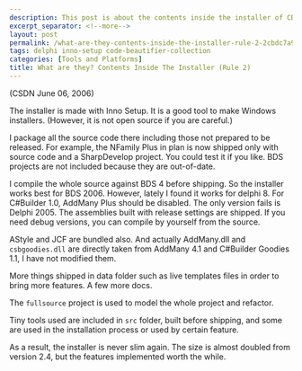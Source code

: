 ```yaml
---
description: This post is about the contents inside the installer of CBC 2.0.
excerpt_separator: <!--more-->
layout: post
permalink: /what-are-they-contents-inside-the-installer-rule-2-2cbdc7a9159f
tags: delphi inno-setup code-beautifier-collection
categories: [Tools and Platforms]
title: What are they? Contents Inside The Installer (Rule 2)
---
```

(CSDN June 06, 2006)

The installer is made with Inno Setup. It is a good tool to make Windows installers. (However, it is not open source if you are careful.)
<!--more-->

I package all the source code there including those not prepared to be released. For example, the NFamily Plus in plan is now shipped only with source code and a SharpDevelop project. You could test it if you like. BDS projects are not included because they are out-of-date.

I compile the whole source against BDS 4 before shipping. So the installer works best for BDS 2006. However, lately I found it works for delphi 8. For C#Builder 1.0, AddMany Plus should be disabled. The only version fails is Delphi 2005. The assemblies built with release settings are shipped. If you need debug versions, you can compile by yourself from the source.

AStyle and JCF are bundled also. And actually AddMany.dll and `csbgoodies.dll` are directly taken from AddMany 4.1 and C#Builder Goodies 1.1, I have not modified them.

More things shipped in data folder such as live templates files in order to bring more features. A few more docs.

The `fullsource` project is used to model the whole project and refactor.

Tiny tools used are included in `src` folder, built before shipping, and some are used in the installation process or used by certain feature.

As a result, the installer is never slim again. The size is almost doubled from version 2.4, but the features implemented worth the while.
